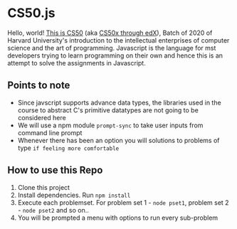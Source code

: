 # CS50.js

Hello, world! [This is CS50](https://cs50.harvard.edu/x/2020/) (aka [CS50x through edX](https://courses.edx.org/courses/course-v1:HarvardX+CS50+X/course/)), Batch of 2020 of Harvard University's introduction to the intellectual enterprises of computer science and the art of programming. Javascript is the language for mst developers trying to learn programming on their own and hence this is an attempt to solve the assignments in Javascript.

## Points to note
- Since javscript supports advance data types, the libraries used in the course to abstract C's primitive datatypes are not going to be considered here
- We will use a npm module `prompt-sync` to take user inputs from command line prompt
- Whenever there has been an option you will solutions to problems of type `if feeling more comfortable`

## How to use this Repo

1. Clone this project
2. Install dependencies. Run `npm install`
3. Execute each problemset. For problem set 1 - `node pset1`, problem set 2 - `node pset2` and so on..
4. You will be prompted a menu with options to run every sub-problem

